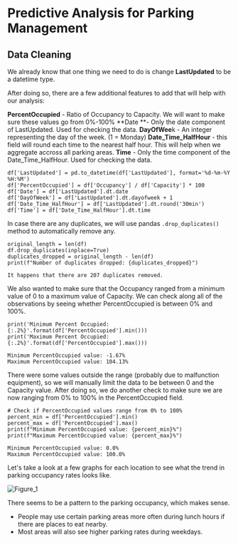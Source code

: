 # Predictive Analysis for Parking Management

## Data Cleaning

We already know that one thing we need to do is change **LastUpdated** to be a datetime type.

After doing so, there are a few additional features to add that will help with our analysis:

**PercentOccupied** - Ratio of Occupancy to Capacity. We will want to make sure these values go from 0%-100%
**Date **- Only the date component of LastUpdated. Used for checking the data.
**DayOfWee**k - An integer representing the day of the week. (1 = Monday)
**Date_Time_HalfHour** - this field will round each time to the nearest half hour. This will help when we aggregate accross all parking areas.
**Time** - Only the time component of the Date_Time_HalfHour. Used for checking the data.


```
df['LastUpdated'] = pd.to_datetime(df['LastUpdated'], format='%d-%m-%Y %H:%M')
df['PercentOccupied'] = df['Occupancy'] / df['Capacity'] * 100
df['Date'] = df['LastUpdated'].dt.date
df['DayOfWeek'] = df['LastUpdated'].dt.dayofweek + 1
df['Date_Time_HalfHour'] = df['LastUpdated'].dt.round('30min')
df['Time'] = df['Date_Time_HalfHour'].dt.time
```

In case there are any duplicates, we will use pandas ``.drop_duplicates()`` method to automatically remove any.

```
original_length = len(df)
df.drop_duplicates(inplace=True)
duplicates_dropped = original_length - len(df)
print(f"Number of duplicates dropped: {duplicates_dropped}")
```

```
It happens that there are 207 duplicates removed.
```

We also wanted to make sure that the Occupancy ranged from a minimum value of 0 to a maximum value of Capacity. We can check along all of the observations by seeing whether PercentOccupied is between 0% and 100%.

```
print('Minimum Percent Occupied: {:.2%}'.format(df['PercentOccupied'].min()))
print('Maximum Percent Occupied: {:.2%}'.format(df['PercentOccupied'].max()))
```

```
Minimum PercentOccupied value: -1.67%
Maximum PercentOccupied value: 104.13%
```

There were some values outside the range (probably due to malfunction equipment), so we will manually limit the data to be between 0 and the Capacity value. After doing so, we do another check to make sure we are now ranging from 0% to 100% in the PercentOccupied field.

```
# Check if PercentOccupied values range from 0% to 100%
percent_min = df['PercentOccupied'].min()
percent_max = df['PercentOccupied'].max()
print(f"Minimum PercentOccupied value: {percent_min}%")
print(f"Maximum PercentOccupied value: {percent_max}%")
```

```
Minimum PercentOccupied value: 0.0%
Maximum PercentOccupied value: 100.0%
```

Let's take a look at a few graphs for each location to see what the trend in parking occupancy rates looks like.

![Figure_1](https://github.com/rd9437/test/assets/143277515/5d650540-ac5a-4e79-a2dc-ae9e6e372a64)


There seems to be a pattern to the parking occupancy, which makes sense. 

+ People may use certain parking areas more often during lunch hours if there are places to eat nearby.
+ Most areas will also see higher parking rates during weekdays.
